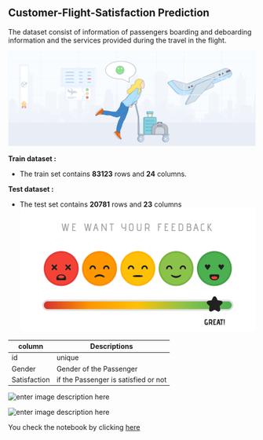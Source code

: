  

## Customer-Flight-Satisfaction Prediction
The dataset consist of information of passengers boarding and deboarding information 
and the services provided during the travel in the flight.

![enter image description here](https://github.com/Prad3008/Customer-Flight-Satisfaction_prad3008/blob/main/Airline%20satisfaction%20Image1.png?raw=true)

**Train dataset :**

 - The train set contains **83123** rows  and **24** columns.

**Test dataset :**

 - The test set contains **20781** rows and **23** columns 
![enter image description here](https://github.com/Prad3008/Customer-Flight-Satisfaction_prad3008/blob/main/Image2.png?raw=true)

|column| Descriptions|
|--|--|
| id |unique  |
| Gender |Gender of the Passenger |
| Satisfaction |if the Passenger is satisfied or not   |

![enter image description here](https://encrypted-tbn0.gstatic.com/images?q=tbn:ANd9GcS2vhxoKA_RGPMkX-vTUwGbFHWKhKtL9fyJfQ&usqp=CAU)

![enter image description here](https://encrypted-tbn0.gstatic.com/images?q=tbn:ANd9GcTj4FXbHz5XDcrgpxj5yV2TwoyHSTOL58iY9g&usqp=CAU)

You check the notebook by clicking [ here](https://github.com/Prad3008/Customer-Flight-Satisfaction_prad3008/blob/main/Flight%20Passenger%20Satisfaction%20Prediction.ipynb)
